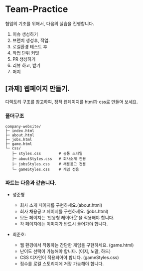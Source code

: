 # Team-Practice
협업의 기초를 위해서, 다음의 실습을 진행합니다.
1. 이슈 생성하기
2. 브랜치 생성후, 작업.
3. 로컬환경 테스트 후
4. 작업 단위 커밋
5. PR 생성하기
6. 리뷰 하고, 받기
7. 머지

## [과제] 웹페이지 만들기.
디렉토리 구조를 참고하여, 정적 웹페이지를 html과 css로 만들어 보세요.
### 폴더구조
```
company-website/
├─ index.html
├─ about.html
├─ jobs.html
├─ game.html
└─ css/
   ├─ styles.css        # 공통 스타일
   ├─ aboutStyles.css   # 회사소개 전용
   ├─ jobsStyles.css    # 채용공고 전용
   └─ gameStyles.css    # 게임 전용
```

### 파트는 다음과 같습니다.

- 성준형
    - 회사 소개 페이지를 구현하세요.(about.html)
    - 회사 채용공고 페이지를 구현하세요. (jobs.html)
	- 모든 페이지는 '반응형 레이아웃'을 적용해야 합니다.
	- 각 페이지에는 이미지가 반드시 들어가야 합니다.

- 최준호:
  - 웹 환경에서 작동하는 간단한 게임을 구현하세요. (game.html)
  - 난이도 선택이 가능해야 합니다. (이지, 노말, 하드)
  - CSS 디자인이 적용되어야 합니다. (gameStyles.css)
  - 점수를 로컬 스토리지에 저장 가능해야 합니다.
